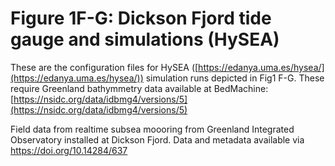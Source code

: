 # Figure 1F-G: Dickson Fjord tide gauge and simulations (HySEA)

These are the configuration files for HySEA ([https://edanya.uma.es/hysea/](https://edanya.uma.es/hysea/)) simulation runs depicted in Fig1 F-G. These require Greenland bathymmetry data available at BedMachine: [https://nsidc.org/data/idbmg4/versions/5](https://nsidc.org/data/idbmg4/versions/5)

Field data from realtime subsea moooring from Greenland Integrated Observatory installed at Dickson Fjord. Data and metadata available via https://doi.org/10.14284/637